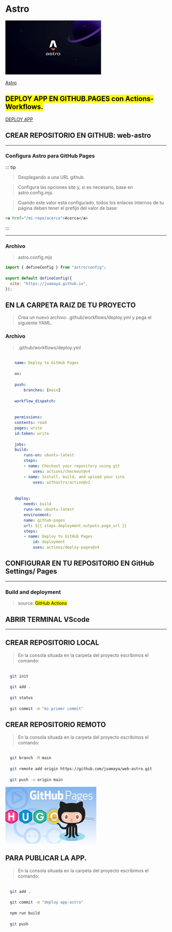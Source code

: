 # Astro

![astro1](img/astro1.jpg)

[Astro](https://astro.build/)

## <mark> DEPLOY APP EN GITHUB.PAGES con Actions-Workflows. </mark>

[DEPLOY APP](https://docs.astro.build/es/guides/deploy/github/)



## CREAR REPOSITORIO EN GITHUB: web-astro

---

###  Configura Astro para GitHub Pages

::: tip

> Desplegando a una URL github.

> Configura las opciones site y, si es necesario, base en astro.config.mjs.

> Cuando este valor está configurado, todos los enlaces internos de tu página deben tener el prefijo del valor de base:

```html
<a href="/mi-repo/acerca">Acerca</a>
```

:::

---

###  Archivo

> astro.config.mjs

```js
import { defineConfig } from "astro/config";

export default defineConfig({
  site: "https://juamaya.github.io",
});
```

##  EN LA CARPETA RAIZ DE TU PROYECTO

> Crea un nuevo archivo: .github/workflows/deploy.yml
> y pega el siguiente YAML.

###  Archivo

> .github/workflows/deploy.yml

```yml

    name: Deploy to GitHub Pages

    on:

    push:
        branches: [main]

    workflow_dispatch:


    permissions:
    contents: read
    pages: write
    id-token: write

    jobs:
    build:
        runs-on: ubuntu-latest
        steps:
        - name: Checkout your repository using git
            uses: actions/checkout@v4
        - name: Install, build, and upload your site
            uses: withastro/action@v2


    deploy:
        needs: build
        runs-on: ubuntu-latest
        environment:
        name: github-pages
        url: ${{ steps.deployment.outputs.page_url }}
        steps:
        - name: Deploy to GitHub Pages
            id: deployment
            uses: actions/deploy-pages@v4
```

##  CONFIGURAR EN TU REPOSITORIO EN GitHub Settings/ Pages

---

###  Build and deployment

> source:
> <mark>GitHub Actions</mark>

##  ABRIR TERMINAL VScode

---

##  CREAR REPOSITORIO LOCAL

> En la consola situada en la carpeta del proyecto escribimos el comando:

```sh

  git init

  git add .

  git status

  git commit -m "mi primer commit"


```

##  CREAR REPOSITORIO REMOTO

> En la consola situada en la carpeta del proyecto escribimos el comando:

```sh

  git branch -M main

  git remote add origin https://github.com/juamaya/web-astro.git

  git push -u origin main

```
![gh-pages](img/gh-pages.jpg)

##  PARA PUBLICAR LA APP.

> En la consola situada en la carpeta del proyecto escribimos el comando:

```sh

  git add .

  git commit -m "deploy app-astro"

  npm run build

  git push


```
